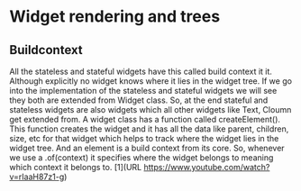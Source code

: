 # Widget rendering and trees

## Buildcontext

All the stateless and stateful widgets have this called build context it it. Although explicitly no widget knows where it lies in the widget tree. If we go into the implementation of the stateless and stateful widgets we will see they both are extended from Widget class. So, at the end stateful and stateless widgets are also widgets which all other widgets like Text, Cloumn get extended from. A widget class has a function called createElement(). This function creates the widget and it has all the data like parent, children, size, etc for that widget which helps to track where the widget lies in the widget tree. And an element is a build context from its core. So, whenever we use a .of(context) it specifies where the widget belongs to meaning which context it belongs to. [1](URL <https://www.youtube.com/watch?v=rIaaH87z1-g>)
